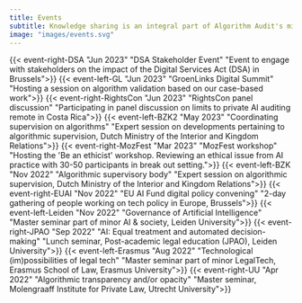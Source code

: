 ```yaml
---
title: Events
subtitle: Knowledge sharing is an integral part of Algorithm Audit's mission. Members of our team speak at events. [<span style="color:#005aa7"> Reach out</span>](/#contactform) to discuss contributions.
image: "images/events.svg"
---
```

{{< event-right-DSA "Jun 2023" "DSA Stakeholder Event" "Event to engage with stakeholders on the impact of the Digital Services Act (DSA) in Brussels">}}
{{< event-left-GL "Jun 2023" "GroenLinks Digital Summit" "Hosting a session on algorithm validation based on our case-based work">}}
{{< event-right-RightsCon "Jun 2023" "RightsCon panel discussion" "Participating in panel discussion on limits to private AI auditing remote in Costa Rica">}}
{{< event-left-BZK2 "May 2023" "Coordinating supervision on algorithms" "Expert session on developments pertaining to algorithmic supervision, Dutch Ministry of the Interior and Kingdom Relations">}}
{{< event-right-MozFest "Mar 2023" "MozFest workshop" "Hosting the 'Be an ethicist' workshop. Reviewing an ethical issue from AI practice with 30-50 participants in break out setting.">}}
{{< event-left-BZK "Nov 2022" "Algorithmic supervisory body" "Expert session on algorithmic supervision, Dutch Ministry of the Interior and Kingdom Relations">}}
{{< event-right-EUAI "Nov 2022" "EU AI Fund digital policy convening" "2-day gathering of people working on tech policy in Europe, Brussels">}}
{{< event-left-Leiden "Nov 2022" "Governance of Artificial Intelligence" "Master seminar part of minor AI & society, Leiden University">}}
{{< event-right-JPAO "Sep 2022" "AI: Equal treatment and automated decision-making" "Lunch seminar, Post-academic legal education (JPAO), Leiden University">}}
{{< event-left-Erasmus "Aug 2022" "Technological (im)possibilities of legal tech" "Master seminar part of minor LegalTech, Erasmus School of Law, Erasmus University">}}
{{< event-right-UU "Apr 2022" "Algorithmic transparency and/or opacity" "Master seminar, Molengraaff Institute for Private Law, Utrecht University">}}

